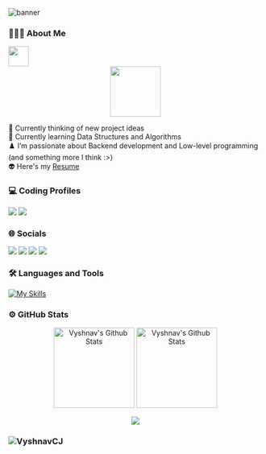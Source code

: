 
![banner](https://github.com/VyshnavCJ/VyshnavCJ/assets/69347001/21da9c50-b24a-4e06-95c7-32dd47a6f7c2)

### 👨🏻‍💻  About Me
<img src="https://readme-typing-svg.herokuapp.com?vCenter=true&width=500&lines=Backend+Developer+and+Engineer;" height="40"/>
<div id="header" align="center">
  <img src="https://media.giphy.com/media/3wsrhM8EFqSprUAxbv/giphy.gif" width="100"/>
</div>

🔭 Currently thinking of new project ideas \
🌱 Currently learning Data Structures and Algorithms \
♟️ I’m passionate about Backend development and Low-level programming (and something more I think :>) \
👽 Here's my [Resume](https://drive.google.com/file/d/1uWmGlYQbPSVDMzg1G1QufBUftHH0giFg/view?usp=sharing) 

### 💻 Coding Profiles
<p >
  <a href="https://leetcode.com/vyshnavcj/"><img src="https://img.shields.io/badge/-LeetCode-FFA116?style=for-the-badge&logo=LeetCode&logoColor=black"></a>
  <a href="https://auth.geeksforgeeks.org/user/vyshnav_c_j"><img src="https://img.shields.io/badge/-GeeksforGeeks-2F8D46?style=for-the-badge&logo=GeeksforGeeks&logoColor=black"></a>
</p>


### 🌐 Socials
<div>
  <a href="mailto:vyshnavjenilkumarcc@gmail.com"><img src="https://img.shields.io/badge/-vyshnavjenilkumarcc%40gmail.com-7B83EB?&style=for-the-badge&logo=Gmail&logoColor=white" ></a>  
  <a href="https://www.instagram.com/vyshnav_c_j">   <img src="https://img.shields.io/badge/Vyshnav C J-%23E4405F.svg?&style=for-the-badge&logo=instagram&logoColor=white"></a>  
  <a href="https://www.linkedin.com/in/vyshnavcj"><img src="https://img.shields.io/badge/Vyshnav C J-%230077B5.svg?&style=for-the-badge&logo=linkedin&logoColor=white" ></a> 
  <a href="https://twitter.com/Vyshnav_C_J"><img src="https://img.shields.io/badge/Vyshnav C J-%23000000.svg?&style=for-the-badge&logo=X&logoColor=white"></a>
</div>

### 🛠 Languages and Tools
[![My Skills](https://skills.thijs.gg/icons?i=cpp,c,js,ts,mysql,css,html,git,nodejs,express,mongodb,jest,postman,git,neovim,linux&theme=dark)](https://skills.thijs.gg)



### ⚙️ GitHub Stats
<div>
  <p align="center">
    <img height="160" alt="Vyshnav's Github Stats" src="https://github-readme-stats-sigma-five.vercel.app/api?username=VyshnavCJ&theme=dark&show_icons=true&count_private=true&include_all_commits=true" />    <img alt="Vyshnav's Github Stats" height="160" src="https://github-readme-stats.vercel.app/api/top-langs/?username=VyshnavCJ&theme=dark&hide_border=false&include_all_commits=true&count_private=true&layout=compact" />
  </p>  
  <p align="center">
        <img src="https://github-readme-streak-stats.herokuapp.com/?user=VyshnavCJ&theme=dark&hide_border=false"/>
  </p>
</div>

<h3><p> <img src="https://komarev.com/ghpvc/?username=VyshnavCJ&label=Profile%20views&color=6805D3&style=flat" alt="VyshnavCJ" /> </p></h3>
